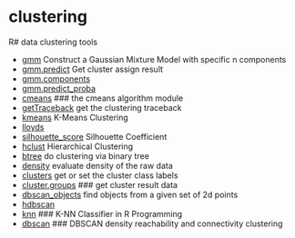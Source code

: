 # clustering

R# data clustering tools

+ [gmm](clustering/gmm.1) Construct a Gaussian Mixture Model with specific n components
+ [gmm.predict](clustering/gmm.predict.1) Get cluster assign result
+ [gmm.components](clustering/gmm.components.1) 
+ [gmm.predict_proba](clustering/gmm.predict_proba.1) 
+ [cmeans](clustering/cmeans.1) ### the cmeans algorithm module
+ [getTraceback](clustering/getTraceback.1) get the clustering traceback
+ [kmeans](clustering/kmeans.1) K-Means Clustering
+ [lloyds](clustering/lloyds.1) 
+ [silhouette_score](clustering/silhouette_score.1) Silhouette Coefficient
+ [hclust](clustering/hclust.1) Hierarchical Clustering
+ [btree](clustering/btree.1) do clustering via binary tree
+ [density](clustering/density.1) evaluate density of the raw data
+ [clusters](clustering/clusters.1) get or set the cluster class labels
+ [cluster.groups](clustering/cluster.groups.1) ### get cluster result data
+ [dbscan_objects](clustering/dbscan_objects.1) find objects from a given set of 2d points
+ [hdbscan](clustering/hdbscan.1) 
+ [knn](clustering/knn.1) ### K-NN Classifier in R Programming
+ [dbscan](clustering/dbscan.1) ### DBSCAN density reachability and connectivity clustering
